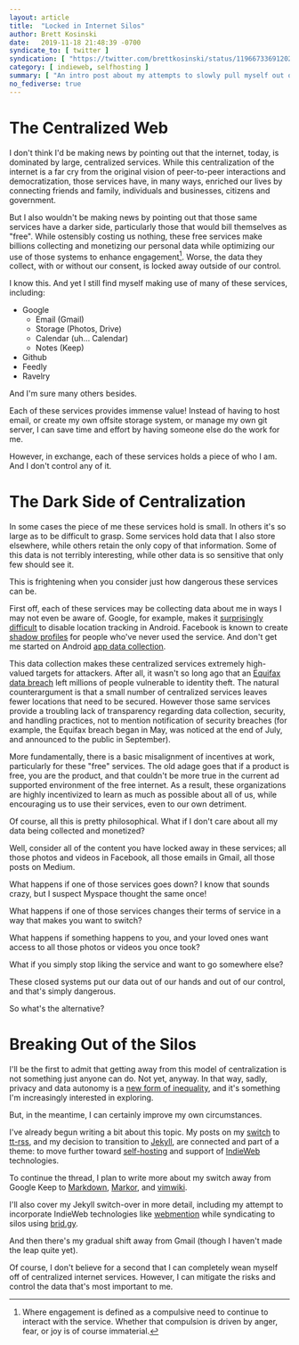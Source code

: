 ```yaml
---
layout: article
title:  "Locked in Internet Silos"
author: Brett Kosinski
date:   2019-11-18 21:48:39 -0700
syndicate_to: [ twitter ]
syndication: [ "https://twitter.com/brettkosinski/status/1196673369120264192" ]
category: [ indieweb, selfhosting ]
summary: [ "An intro post about my attempts to slowly pull myself out of internet silos so I can better control my data." ]
no_fediverse: true
---
```


# The Centralized Web

I don't think I'd be making news by pointing out that the internet, today, is dominated by large, centralized services.  While this centralization of the internet is a far cry from the original vision of peer-to-peer interactions and democratization, those services have, in many ways, enriched our lives by connecting friends and family, individuals and businesses, citizens and government.

But I also wouldn't be making news by pointing out that those same services have a darker side, particularly those that would bill themselves as "free".  While ostensibly costing us nothing, these free services make billions collecting and monetizing our personal data while optimizing our use of those systems to enhance engagement[^1].  Worse, the data they collect, with or without our consent, is locked away outside of our control.

I know this.  And yet I still find myself making use of many of these services, including:

* Google
  * Email (Gmail)
  * Storage (Photos, Drive)
  * Calendar (uh... Calendar)
  * Notes (Keep)
* Github
* Feedly
* Ravelry

And I'm sure many others besides.

Each of these services provides immense value! Instead of having to host email, or create my own offsite storage system, or manage my own git server, I can save time and effort by having someone else do the work for me.

However, in exchange, each of these services holds a piece of who I am.  And I don't control any of it.

<!-- more -->


# The Dark Side of Centralization

In some cases the piece of me these services hold is small.  In others it's so large as to be difficult to grasp.  Some services hold data that I also store elsewhere, while others retain the only copy of that information.  Some of this data is not terribly interesting, while other data is so sensitive that only few should see it.

This is frightening when you consider just how dangerous these services can be.

First off, each of these services may be collecting data about me in ways I may not even be aware of.  Google, for example, makes it [surprisingly difficult](https://www.techrepublic.com/article/how-to-stop-google-from-tracking-and-storing-your-locations/) to disable location tracking in Android.  Facebook is known to create [shadow profiles](https://www.theverge.com/2018/4/11/17225482/facebook-shadow-profiles-zuckerberg-congress-data-privacy) for people who've never used the service.  And don't get me started on Android [app data collection](https://www.nytimes.com/interactive/2018/12/10/business/location-data-privacy-apps.html).

This data collection makes these centralized services extremely high-valued targets for attackers.  After all, it wasn't so long ago that an [Equifax data breach](https://en.wikipedia.org/wiki/Equifax#May%E2%80%93July_2017_data_breach) left millions of people vulnerable to identity theft.  The natural counterargument is that a small number of centralized services leaves fewer locations that need to be secured.  However those same services provide a troubling lack of transparency regarding data collection, security, and handling practices, not to mention notification of security breaches (for example, the Equifax breach began in May, was noticed at the end of July, and announced to the public in September).

More fundamentally, there is a basic misalignment of incentives at work, particularly for these "free" services.  The old adage goes that if a product is free, you are the product, and that couldn't be more true in the current ad supported environment of the free internet.  As a result, these organizations are highly incentivized to learn as much as possible about all of us, while encouraging us to use their services, even to our own detriment.

Of course, all this is pretty philosophical.  What if I don't care about all my data being collected and monetized?

Well, consider all of the content you have locked away in these services; all those photos and videos in Facebook, all those emails in Gmail, all those posts on Medium.

What happens if one of those services goes down?  I know that sounds crazy, but I suspect Myspace thought the same once!

What happens if one of those services changes their terms of service in a way that makes you want to switch?

What happens if something happens to you, and your loved ones want access to all those photos or videos you once took?

What if you simply stop liking the service and want to go somewhere else?

These closed systems put our data out of our hands and out of our control, and that's simply dangerous.

So what's the alternative?

# Breaking Out of the Silos

I'll be the first to admit that getting away from this model of centralization is not something just anyone can do.  Not yet, anyway.  In that way, sadly, privacy and data autonomy is a [new form of inequality](https://newrepublic.com/article/154026/digital-privacy-class-issue), and it's something I'm increasingly interested in exploring.

But, in the meantime, I can certainly improve my own circumstances.

I've already begun writing a bit about this topic.  My posts on my [switch](2019-10-05-hello-tt-rss.md) to [tt-rss](2019-10-10-experiments-in-automation.md), and my decision to transition to [Jekyll](2019-11-11-moving-to-jekyll.md), are connected and part of a theme: to move further toward [self-hosting](https://old.reddit.com/r/selfhosted/) and support of [IndieWeb](https://indieweb.org/) technologies.

To continue the thread, I plan to write more about my switch away from Google Keep to [Markdown](https://daringfireball.net/projects/markdown/), [Markor](https://github.com/gsantner/markor), and [vimwiki](https://github.com/vimwiki/vimwiki).

I'll also cover my Jekyll switch-over in more detail, including my attempt to incorporate IndieWeb technologies like [webmention](https://indieweb.org/Webmention) while syndicating to silos using [brid.gy](https://brid.gy/).

And then there's my gradual shift away from Gmail (though I haven't made the leap quite yet).

Of course, I don't believe for a second that I can completely wean myself off of centralized internet services.  However, I can mitigate the risks and control the data that's most important to me.

[^1]: Where engagement is defined as a compulsive need to continue to interact with the service. Whether that compulsion is driven by anger, fear, or joy is of course immaterial.
